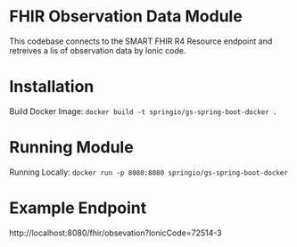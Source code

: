 # FHIR Observation Data Module

This codebase connects to the SMART FHIR R4 Resource endpoint and retreives a lis of observation data by lonic code. 
# Installation
Build Docker Image: `docker build -t springio/gs-spring-boot-docker . `

# Running Module
Running Locally: `docker run -p 8080:8080 springio/gs-spring-boot-docker`

# Example Endpoint
http://localhost:8080/fhir/obsevation?lonicCode=72514-3